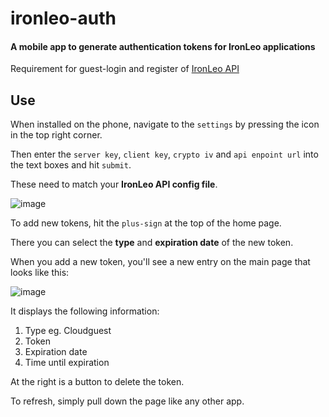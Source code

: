 # ironleo-auth
#### A mobile app to generate authentication tokens for IronLeo applications

Requirement for guest-login and register of [IronLeo API](https://github.com/IronLeoo/ironleo-api)

## Use
When installed on the phone, navigate to the `settings` by pressing the icon in the top right corner.

Then enter the `server key`, `client key`, `crypto iv` and `api enpoint url` into the text boxes and hit `submit`.

These need to match your **IronLeo API config file**.

![image](https://user-images.githubusercontent.com/59258740/185197230-c49e7b33-c92e-490e-a84f-265d04788384.png)

To add new tokens, hit the `plus-sign` at the top of the home page.

There you can select the **type** and **expiration date** of the new token.

When you add a new token, you'll see a new entry on the main page that looks like this:

![image](https://user-images.githubusercontent.com/59258740/185198013-61126e26-f919-4354-b9bf-c2dd8db9f347.png)

It displays the following information:
1. Type eg. Cloudguest
2. Token
3. Expiration date
4. Time until expiration

At the right is a button to delete the token.

To refresh, simply pull down the page like any other app.
